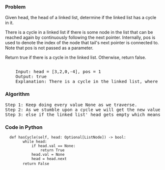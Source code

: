 <h3> Problem </h3>
Given head, the head of a linked list, determine if the linked list has a cycle in it.

There is a cycle in a linked list if there is some node in the list that can be reached again by continuously following the next pointer. Internally, pos is used to denote the index of the node that tail's next pointer is connected to. Note that pos is not passed as a parameter.

Return true if there is a cycle in the linked list. Otherwise, return false.

<pre>
    <img alt="" src="https://assets.leetcode.com/uploads/2018/12/07/circularlinkedlist.png">
    Input: head = [3,2,0,-4], pos = 1
    Output: true
    Explanation: There is a cycle in the linked list, where the tail connects to the 1st node (0-indexed).
</pre>

<h3> Algorithm </h3>
<pre>
Step 1: Keep doing every value None as we traverse.
Step 2: As we stumble upon a cycle we will get the new value as Null which means there's cycle so just return true
Step 3: else if the linked list' head gets empty which means there's no cycle so return False
</pre>

<h3> Code in Python </h3>

<pre><code>  def hasCycle(self, head: Optional[ListNode]) -> bool:
        while head:
            if head.val == None:
                return True
            head.val = None
            head = head.next
        return False </code> </pre>
